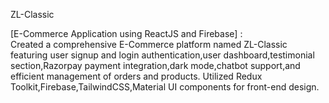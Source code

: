 ZL-Classic 

[E-Commerce Application using ReactJS and Firebase] :   
Created a comprehensive E-Commerce platform named ZL-Classic featuring user signup and login authentication,user dashboard,testimonial section,Razorpay payment integration,dark mode,chatbot support,and efficient management of orders and products. Utilized Redux Toolkit,Firebase,TailwindCSS,Material UI components for front-end design.
